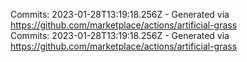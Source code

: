 Commits: 2023-01-28T13:19:18.256Z - Generated via https://github.com/marketplace/actions/artificial-grass
<br>
Commits: 2023-01-28T13:19:18.256Z - Generated via https://github.com/marketplace/actions/artificial-grass
<br>
